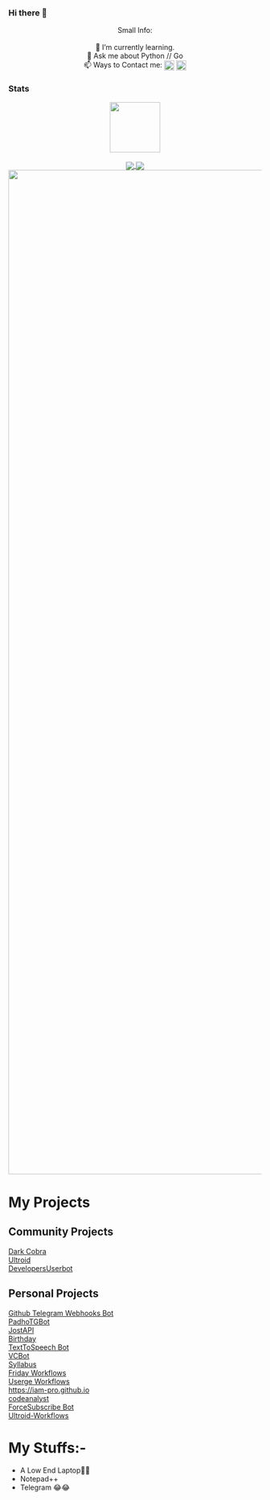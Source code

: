 ### Hi there 👋

<p align="center">
Small Info:<br><br>🌱 I’m currently learning.<br>💬 Ask me about Python // Go<br>📫 Ways to Contact me: <a href="https://t.me/TechiError"><img align="center" src="https://upload.wikimedia.org/wikipedia/commons/thumb/8/82/Telegram_logo.svg/512px-Telegram_logo.svg.png" width=20/></a> <a href="https://instagram.com/ItzSipak"><img align="center" src="https://upload.wikimedia.org/wikipedia/commons/thumb/a/a5/Instagram_icon.png/800px-Instagram_icon.png" width=20/></a>
</p>


### Stats
<p align="center">
<a href="https://github.com/TechiError">
  <img align="center" src="https://visitor-badge.laobi.icu/badge?page_id=TechiError" width=100/>
</a>
<br>
<br>

<a href="https://github.com/TechiError">
  <img align="center" src="https://github-readme-stats.vercel.app/api?username=TechiError&layout=compact&show_icons=true&theme=midnight-purple&cache_seconds=5&hide_border=True" float=left/>
</a>
<a href="https://github.com/TechiError" display="inline-block">
  <img align="center" src="https://github-readme-stats.vercel.app/api/top-langs/?username=TechiError&layout=compact&theme=midnight-purple&cache_seconds=5&custom_title=Most%20Stuffs%20on:&langs_count=10&hide_border=True" float=left/>
  <img align="center" src="https://github-profile-trophy.vercel.app/?username=TechiError&theme=radical&row=1&no-frame=true&no-bg=true" width=2000/>
</a>
</p>

# My Projects
## Community Projects

[Dark Cobra](https://github.com/DARK-COBRA/DARKCOBRA)\
[Ultroid](https://github.com/TeamUltroid/Ultroid)\
[DevelopersUserbot](https://github.com/TechiError/DevelopersUserbot)

## Personal Projects

[Github Telegram Webhooks Bot](https://github.com/TechiError/gh-webhooks)\
[PadhoTGBot](https://github.com/TechiError/padhotgbot)\
[JostAPI](jostapi.notavailable.live)\
[Birthday](https://github.com/TechiError/Birthday)\
[TextToSpeech Bot](https://github.com/TechiError/tts)\
[VCBot](https://github.com/iam-pro/vcbot)\
[Syllabus](https://github.com/iam-pro/syllabus)\
[Friday Workflows](https://github.com/iam-pro/friday-wf)\
[Userge Workflows](https://github.com/TechiError/userge-wf-example)\
https://iam-pro.github.io \
[codeanalyst](https://pypi.org/project/codeanalyst/)\
[ForceSubscribe Bot](https://github.com/TechiError/feck)\
[Ultroid-Workflows](https://github.com/techierror/ultroid-wf-example)

# My Stuffs:-

- A Low End Laptop🙂🙂
- Notepad++
- Telegram  😂😂
